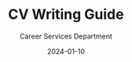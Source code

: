 ---
title: CV Writing Guide
description: Learn how to create a compelling CV that highlights your skills and experience effectively.
date: 2024-01-10
category: Career Development
fileType: pdf
resourceUrl: /guides/cv-writing-guide.pdf
downloadUrl: '/downloads/cv-writing-guide.pdf'
fileSize: '1.2 MB'
lastUpdated: 2024-02-10
languages: ['English', 'French']
featured: true
author: Career Services Department
---